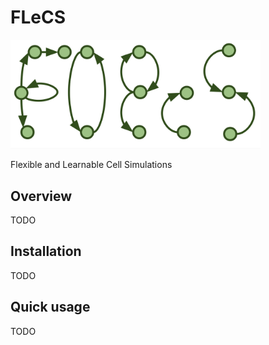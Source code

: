 # FLeCS

<!---
![flecs_logo](flecs_logo.png "Logo")
-->

<img src="flecs_logo.png" alt="flecs_logo" width="400"/>

Flexible and Learnable Cell Simulations

## Overview

TODO

## Installation

TODO

## Quick usage

TODO